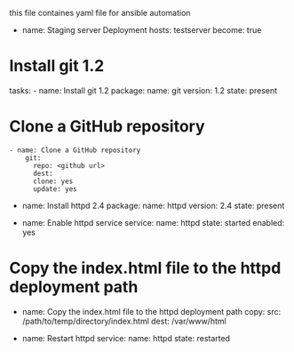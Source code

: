 this file containes yaml file for ansible automation 

- name: Staging server Deployment
  hosts: testserver
  become: true
# Install git 1.2
  tasks:
    - name: Install git 1.2
        package:
          name: git
          version: 1.2
          state: present
# Clone a GitHub repository
    - name: Clone a GitHub repository
        git:
          repo: <github url>
          dest: 
          clone: yes
          update: yes

   - name: Install httpd 2.4
      package:
        name: httpd
        version: 2.4
        state: present

  - name: Enable httpd service
      service:
        name: httpd
        state: started
        enabled: yes
# Copy the index.html file to the httpd deployment path
  - name: Copy the index.html file to the httpd deployment path
      copy:
        src: /path/to/temp/directory/index.html
        dest: /var/www/html

  - name: Restart httpd
      service:
        name: httpd
        state: restarted
